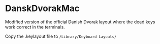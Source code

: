 DanskDvorakMac
==============

Modified version of the official Danish Dvorak layout where the dead
keys work correct in the terminals.

Copy the .keylayout file to `/Library/Keyboard Layouts/`
